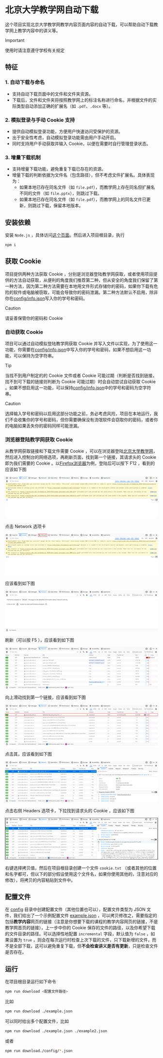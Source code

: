 # 北京大学教学网自动下载

这个项目实现北京大学教学网教学内容页面内容的自动下载，可以帮助自动下载教学网上教学内容中的讲义等。

> [!IMPORTANT]
> 使用时请注意遵守学校有关规定

## 特征

### 1. 自动下载与命名
- 支持自动下载页面中的文件和文件夹资源。
- 下载后，文件和文件夹将按照教学网上的标注名称进行命名，并根据文件的实际类型自动添加正确的扩展名（如 `.pdf`、`.docx` 等）。

### 2. 模拟登录与手动 Cookie 支持
- 提供自动模拟登录功能，方便用户快速访问受保护的资源。
- 出于安全性考虑，自动模拟登录功能需由用户手动开启。
- 同时支持用户手动获取并输入 Cookie，以便在需要时自行管理登录状态。

### 3. 增量下载机制
- 支持增量下载功能，避免重复下载已存在的资源。
- 增量下载的判断依据为文件名（包含路径），但不考虑文件扩展名。具体表现为：
  - 如果本地已存在同名文件（如 `file.pdf`），而教学网上存在同名但扩展名不同的文件（如 `file.pptx`），则跳过下载。
  - 如果本地已存在同名文件（如 `file.pdf`），而教学网上的同名文件已更新，则跳过下载，保留本地版本。

## 安装依赖

安装 `Node.js` ，具体访问[这个页面](https://nodejs.org/en/download)。然后进入项目根目录，执行

```bash
npm i
```

## 获取 Cookie

项目提供两种方法获取 Cookie ，分别是浏览器登陆教学网获取，或者使用项目提供的方法自动获取，从便利的角度我们推荐第二种，但从安全的角度我们保留了第一种方法，因为第二种方法需要在本地用文件形式存储你的密码，如果你下载有危险的软件或电脑被窃取，可能会导致你的密码泄漏。第二种方法默认不启用，除非你在[config/info.json](./config/info.json)写入你的学号和密码。

> [!CAUTION]
> 请妥善保管你的密码和 Cookie

### 自动获取 Cookie

项目可以通过自动模拟登陆教学网获取 Cookie 并写入文件以实现，为了使用这一功能，你需要在[config/info.json](./config/info.json)中写入你的学号和密码，如果不想启用这一功能，可以保持为空字符串。

> [!TIP]
> 当找不到用户制定的的 Cookie 文件或者 Cookie 可能过期（判断是否找到链接，找不到可下载的链接则判断为 Cookie 可能过期）时会自动尝试自动获取 Cookie 。如果不想启用这一功能，可以保持[config/info.json](./config/info.json)中的学号和密码为空字符串。

> [!CAUTION]
> 选择输入学号和密码以启用这部分功能之前，务必考虑风险，项目在本地运行，我们不会收集你的学号和密码，但你需要确保没有流氓软件会窃取你的密码，或者你的电脑如果丢失你的密码同样可能泄漏。

### 浏览器登陆教学网获取 Cookie

从教学网获取链接和下载文件需要 Cookie ，可以在浏览器登陆[北京大学教学网](https://course.pku.edu.cn)，然后进入控制台的网络选项，再刷新页面，找到第一个链接，其请求头的 Cookie 即为我们需要的 Cookie 。以[Firefox浏览器](https://www.mozilla.org/en-US/firefox/)为例，登陆后可以按下 F12 ，看到的应该如下图

![console](images/console.png)

点击 Network 选项卡

![network-option](images/network-option.png)

应该看到如下图

![network-not-refresh](images/network-not-refresh.png)

刷新（可以按 F5 ），应该看到如下图

![network-fresh](images/network-fresh.png)

向上滑动找到第一个链接，应该看到如下图

![network-first](images/network-first.png)

点击其，应该看到如下图

![network-headers](images/network-headers.png)

点击右侧 Headers 选项卡，下拉找到请求头的 Cookie ，应该如下图

![network-cookie](images/network-cookie.png)

右键选择拷贝值，然后在项目根目录创建一个文件 `cookie.txt` （或者其他的位置和名字都可，但以下的部分假设使用这个文件名，如果你使用其他的，注意对应的修改），将拷贝的内容粘贴到文件中。

## 配置文件

在 [config](./config/) 目录中创建配置文件（其他位置也可以），配置文件类型为 JSON 文件，我们给出了一个示例配置文件 [example.json](./config/example.json) ，可以拷贝修改之，需要指定的包括**教学内容**网页的链接（注意是你想要下载的课程的教学内容网页的链接，不是教学网首页的链接），上一步中你的 Cookie 保存的文件的路径，以及你希望下载的文件目录的路径。可以选择性地配置 `incremental` 字段，默认值为 `false` ，如果设置为 `true` ，则会在每次运行时检查上次下载的文件，只下载新增的文件，而不是全部下载，这可以避免重复下载，但**不会检查讲义是否有更新**，只是检查文件是否存在。

## 运行

在项目根目录运行如下命令

```bash
npm run download <配置文件路径>
```

比如

```bash
npm run download ./example.json
```

可以同时给出多个配置文件，比如

```bash
npm run download ./example.json ./example2.json
```

或者

```bash
npm run download./config/*.json
```
